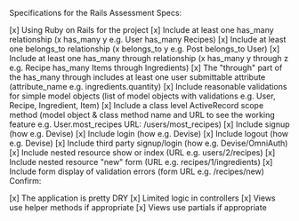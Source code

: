 Specifications for the Rails Assessment
Specs:

[x]  Using Ruby on Rails for the project
[x]  Include at least one has_many relationship (x has_many y e.g. User has_many Recipes)
[x]  Include at least one belongs_to relationship (x belongs_to y e.g. Post belongs_to User)
[x]  Include at least one has_many through relationship (x has_many y through z e.g. Recipe has_many Items through Ingredients)
[x]  The "through" part of the has_many through includes at least one user submittable attribute (attribute_name e.g. ingredients.quantity)
[x]  Include reasonable validations for simple model objects (list of model objects with validations e.g. User, Recipe, Ingredient, Item)
[x]  Include a class level ActiveRecord scope method (model object & class method name and URL to see the working feature e.g. User.most_recipes URL: /users/most_recipes)
[x]  Include signup (how e.g. Devise)
[x]  Include login (how e.g. Devise)
[x]  Include logout (how e.g. Devise)
[x]  Include third party signup/login (how e.g. Devise/OmniAuth)
[x]  Include nested resource show or index (URL e.g. users/2/recipes)
[x]  Include nested resource "new" form (URL e.g. recipes/1/ingredients)
[x]  Include form display of validation errors (form URL e.g. /recipes/new)
Confirm:

[x]  The application is pretty DRY
[x]  Limited logic in controllers
[x]  Views use helper methods if appropriate
[x]  Views use partials if appropriate
